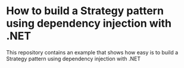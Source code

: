 # How to build a Strategy pattern using dependency injection with .NET

This repository contains an example that shows how easy is to build a Strategy pattern using dependency injection with .NET
